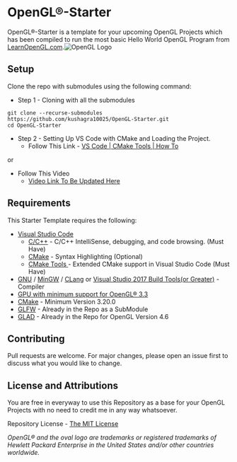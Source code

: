 # OpenGL®-Starter
OpenGL®-Starter is a template for your upcoming OpenGL Projects which has been compiled to run the most basic Hello World OpenGL Program from  [LearnOpenGL.com](https://learnopengl.com/).![OpenGL Logo](https://www.khronos.org/assets/images/api_logos/opengl.svg)

## Setup
Clone the repo with submodules using the following command:

* Step 1  - Cloning with all the submodules
```
git clone --recurse-submodules https://github.com/kushagra10025/OpenGL-Starter.git
cd OpenGL-Starter
```
* Step 2 - Setting Up VS Code with CMake and Loading the Project.
	* Follow This Link - [VS Code | CMake Tools | How To](https://github.com/microsoft/vscode-cmake-tools/blob/main/docs/how-to.md#build-a-project)

or

 * Follow This Video
	 * [Video Link To Be Updated Here]()

## Requirements
This Starter Template requires the following:

 - [Visual Studio Code](https://code.visualstudio.com/)
	 - [C/C++](https://marketplace.visualstudio.com/items?itemName=ms-vscode.cpptools) - C/C++ IntelliSense, debugging, and code browsing. (Must Have)
	 - [CMake](https://marketplace.visualstudio.com/items?itemName=twxs.cmake) - Syntax Highlighting  (Optional)
	 - [CMake Tools ](https://marketplace.visualstudio.com/items?itemName=ms-vscode.cmake-tools) - Extended CMake support in Visual Studio Code (Must Have)
 - [GNU](https://gcc.gnu.org/) / [MinGW](https://www.mingw-w64.org/) / [CLang](https://clang.llvm.org/) or [Visual Studio 2017 Build Tools(or Greater)](https://visualstudio.microsoft.com/downloads/?q=build%20tools) - Compiler
 - [GPU with minimum support for OpenGL® 3.3](https://support.pix4d.com/hc/en-us/articles/203876689-How-to-verify-the-supported-OpenGL-versions-of-the-graphics-card)
 - [CMake](https://cmake.org/) - Minimum Version 3.20.0
 - [GLFW](https://www.glfw.org/) - Already in the Repo as a SubModule
 - [GLAD](https://glad.dav1d.de/) - Already in the Repo for OpenGL Version 4.6

## Contributing
Pull requests are welcome. For major changes, please open an issue first to discuss what you would like to change.

## License and Attributions
You are free in everyway to use this Repository as a base for your OpenGL Projects with no need to credit me in any way whatsoever.

Repository License - [The MIT License](https://github.com/kushagra10025/OpenGL-Starter/blob/main/LICENSE)

_OpenGL® and the oval logo are trademarks or registered trademarks of Hewlett Packard Enterprise in the United States and/or other countries worldwide._